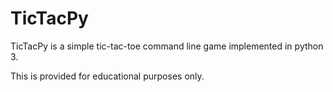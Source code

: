 # TicTacPy
TicTacPy is a simple tic-tac-toe command line game implemented in python 3.

This is provided for educational purposes only.
